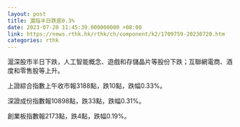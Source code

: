 ```yaml
---
layout: post
title: 滬指半日跌逾0.3%
date: 2023-07-20 11:45:39.000000000 +08:00
link: https://news.rthk.hk/rthk/ch/component/k2/1709759-20230720.htm
categories: rthk
---
```


滬深股市半日下跌，人工智能概念、遊戲和存儲晶片等股份下跌；互聯網電商、酒度和零售股等上升。

上證綜合指數上午收市報3188點，跌10點，跌幅0.33%。

深證成份指數報10898點，跌33點，跌幅0.31%。

創業板指數報2173點，跌4點，跌幅0.19%。
